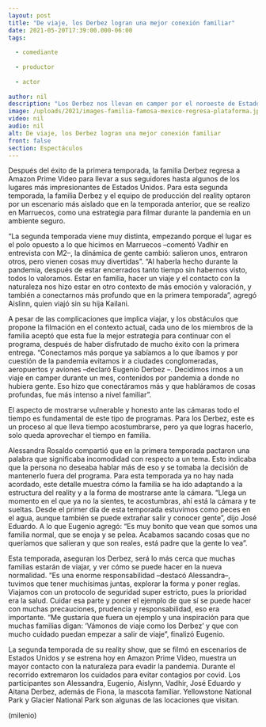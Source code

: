 ```yaml
---
layout: post
title: "De viaje, los Derbez logran una mejor conexión familiar"
date: 2021-05-20T17:39:00.000-06:00
tags:
  
  - comediante
  
  - productor
  
  - actor
  
author: nil
description: "Los Derbez nos llevan en camper por el noroeste de Estados Unidos, la segunda temporada de “De viaje con los Derbez” estrenará en Amazon Prime Video."
image: /uploads/2021/images-familia-famosa-mexico-regresa-plataforma.jpg
video: nil
audio: nil
alt: De viaje, los Derbez logran una mejor conexión familiar
front: false
section: Espectáculos
---
```


Después del éxito de la primera temporada, la familia Derbez regresa a Amazon Prime Video para llevar a sus seguidores hasta algunos de los lugares más impresionantes de Estados Unidos. Para esta segunda temporada, la familia Derbez y el equipo de producción del reality optaron por un escenario más aislado que en la temporada anterior, que se realizo en Marruecos, como una estrategia para filmar durante la pandemia en un ambiente seguro. 

“La segunda temporada viene muy distinta, empezando porque el lugar es el polo opuesto a lo que hicimos en Marruecos –comentó Vadhir en entrevista con M2–, la dinámica de gente cambió: salieron unos, entraron otros, pero vienen cosas muy divertidas”. “Al haberla hecho durante la pandemia, después de estar encerrados tanto tiempo sin habernos visto, todos lo valoramos. Estar en familia, hacer un viaje y el contacto con la naturaleza nos hizo estar en otro contexto de más emoción y valoración, y también a conectarnos más profundo que en la primera temporada”, agregó Aislinn, quien viajó sin su hija Kailani. 

A pesar de las complicaciones que implica viajar, y los obstáculos que propone la filmación en el contexto actual, cada uno de los miembros de la familia aceptó que esta fue la mejor estrategia para continuar con el programa, después de haber disfrutado de mucho éxito con la primera entrega. “Conectamos más porque ya sabíamos a lo que íbamos y por cuestión de la pandemia evitamos ir a ciudades conglomeradas, aeropuertos y aviones –declaró Eugenio Derbez –. Decidimos irnos a un viaje en camper durante un mes, contenidos por pandemia a donde no hubiera gente. Eso hizo que conectáramos más y que habláramos de cosas profundas, fue más intenso a nivel familiar”. 

El aspecto de mostrarse vulnerable y honesto ante las cámaras todo el tiempo es fundamental de este tipo de programas. Para los Derbez, este es un proceso al que lleva tiempo acostumbrarse, pero ya que logras hacerlo, solo queda aprovechar el tiempo en familia. 

Alessandra Rosaldo compartió que en la primera temporada pactaron una palabra que significaba incomodidad con respecto a un tema. Esto indicaba que la persona no deseaba hablar más de eso y se tomaba la decisión de mantenerlo fuera del programa. Para esta temporada ya no hay nada acordado, este detalle muestra cómo la familia se ha ido adaptando a la estructura del reality y a la forma de mostrarse ante la cámara. “Llega un momento en el que ya no la sientes, te acostumbras, ahí está la cámara y te sueltas. Desde el primer día de esta temporada estuvimos como peces en el agua, aunque también se puede extrañar salir y conocer gente”, dijo José Eduardo. A lo que Eugenio agregó: “Es muy bonito que vean que somos una familia normal, que se enoja y se pelea. Acabamos sacando cosas que no queríamos que salieran y que son reales, está padre que la gente lo vea”. 

Esta temporada, aseguran los Derbez, será lo más cerca que muchas familias estarán de viajar, y ver cómo se puede hacer en la nueva normalidad. “Es una enorme responsabilidad –destacó Alessandra–, tuvimos que tener muchísimas juntas, explorar la forma y poner reglas. Viajamos con un protocolo de seguridad super estricto, pues la prioridad era la salud. Cuidar esa parte y poner el ejemplo de que sí se puede hacer con muchas precauciones, prudencia y responsabilidad, eso era importante.  “Me gustaría que fuera un ejemplo y una inspiración para que muchas familias digan: ‘Vámonos de viaje como los Derbez’ y que con mucho cuidado puedan empezar a salir de viaje”, finalizó Eugenio.  

La segunda temporada de su reality show, que se filmó en escenarios de Estados Unidos y se estrena hoy en Amazon Prime Video, muestra un mayor contacto con la naturaleza para evadir la pandemia. Durante el recorrido extremaron los cuidados para evitar contagios por covid. 
Los participantes son Alessandra, Eugenio, Aislynn, Vadhir, José Eduardo y Aitana Derbez, además de Fiona, la mascota familiar. 
Yellowstone National Park y Glacier National Park son algunas de las locaciones que visitan. 

(milenio)